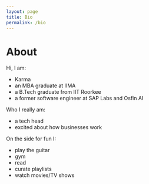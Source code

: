 ```yaml
---
layout: page
title: Bio
permalink: /bio
---
```


# About

Hi, I am:

- Karma
- an MBA graduate at IIMA
- a B.Tech graduate from IIT Roorkee
- a former software engineer at SAP Labs and Osfin AI

Who I really am:

- a tech head
- excited about how businesses work


On the side for fun I:
- play the guitar
- gym
- read
- curate playlists
- watch movies/TV shows
